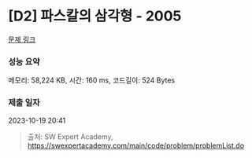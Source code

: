 # [D2] 파스칼의 삼각형 - 2005 

[문제 링크](https://swexpertacademy.com/main/code/problem/problemDetail.do?contestProbId=AV5P0-h6Ak4DFAUq) 

### 성능 요약

메모리: 58,224 KB, 시간: 160 ms, 코드길이: 524 Bytes

### 제출 일자

2023-10-19 20:41



> 출처: SW Expert Academy, https://swexpertacademy.com/main/code/problem/problemList.do
